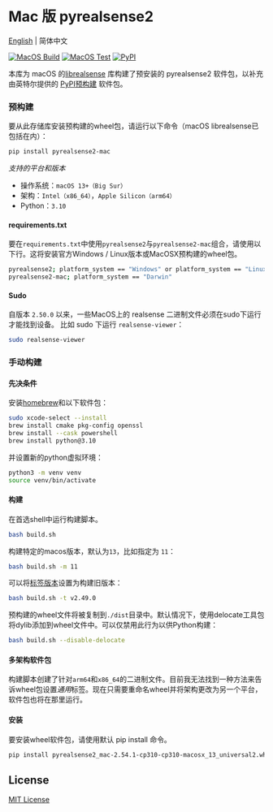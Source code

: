 # Mac 版 pyrealsense2 

[English](./README.md) | 简体中文

[![MacOS Build](https://github.com/yugasun/pyrealsense2-mac/actions/workflows/main.yml/badge.svg)](https://github.com/yugasun/pyrealsense2-mac/actions/workflows/main.yml)
[![MacOS Test](https://github.com/yugasun/pyrealsense2-mac/actions/workflows/test.yml/badge.svg)](https://github.com/yugasun/pyrealsense2-mac/actions/workflows/test.yml)
[![PyPI](https://img.shields.io/pypi/v/pyrealsense2-mac)](https://pypi.org/project/pyrealsense2-mac/)

本库为 macOS 的[librealsense](https://github.com/IntelRealSense/librealsense) 库构建了预安装的 pyrealsense2 软件包，以补充由英特尔提供的 [PyPI预构建](https://pypi.org/project/pyrealsense2/) 软件包。

### 预构建

要从此存储库安装预构建的wheel包，请运行以下命令（macOS librealsense已包括在内）：

```bash
pip install pyrealsense2-mac
```

*支持的平台和版本*

- 操作系统：`macOS 13+（Big Sur）`
- 架构：`Intel（x86_64）`，`Apple Silicon（arm64）`
- Python：`3.10`

#### requirements.txt

要在`requirements.txt`中使用`pyrealsense2`与`pyrealsense2-mac`组合，请使用以下行。这将安装官方Windows / Linux版本或MacOSX预构建的wheel包。

```bash
pyrealsense2; platform_system == "Windows" or platform_system == "Linux"
pyrealsense2-mac; platform_system == "Darwin"
```

#### Sudo

自版本 `2.50.0` 以来，一些MacOS上的 realsense 二进制文件必须在sudo下运行才能找到设备。
比如 sudo 下运行 `realsense-viewer`：

```bash
sudo realsense-viewer
```

### 手动构建

#### 先决条件
安装[homebrew](https://brew.sh/)和以下软件包：

```bash
sudo xcode-select --install
brew install cmake pkg-config openssl
brew install --cask powershell
brew install python@3.10
```

并设置新的python虚拟环境：

```bash
python3 -m venv venv
source venv/bin/activate
```

#### 构建

在首选shell中运行构建脚本。

```bash
bash build.sh
```

构建特定的macos版本，默认为`13`，比如指定为 `11`：

```bash
bash build.sh -m 11
```

可以将[标签版本](https://github.com/IntelRealSense/librealsense/tags)设置为构建旧版本：

```bash
bash build.sh -t v2.49.0
```

预构建的wheel文件将被复制到`./dist`目录中。默认情况下，使用delocate工具包将dylib添加到wheel文件中。可以仅禁用此行为以供Python构建：

```bash
bash build.sh --disable-delocate
```

#### 多架构软件包

构建脚本创建了针对`arm64`和`x86_64`的二进制文件。目前我无法找到一种方法来告诉wheel包设置*通用*标签。现在只需要重命名wheel并将架构更改为另一个平台，软件包也将在那里运行。

#### 安装

要安装wheel软件包，请使用默认 pip install 命令。

```bash
pip install pyrealsense2_mac-2.54.1-cp310-cp310-macosx_13_universal2.whl
```

## License

[MIT License](./LICENSE)